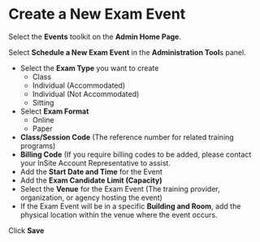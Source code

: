 # Create a New Exam Event

Select the **Events** toolkit on the **Admin Home Page**.

Select **Schedule a New Exam Event** in the **Administration Tool**s panel.
- Select the **Exam Type** you want to create
   - Class
   - Individual (Accommodated)
   - Individual (Not Accommodated)
   - Sitting
- Select **Exam Format**
   - Online
   - Paper
- **Class/Session Code** (The reference number for related training programs)
- **Billing Code** (If you require billing codes to be added, please contact your InSite Account Representative to assist. 
- Add the **Start Date and Time** for the Event
- Add the **Exam Candidate Limit (Capacity)**
- Select the **Venue** for the Exam Event (The training provider, organization, or agency hosting the event)
- If the Exam Event will be in a specific **Building and Room**, add the physical location within the venue where the event occurs.

Click **Save**
